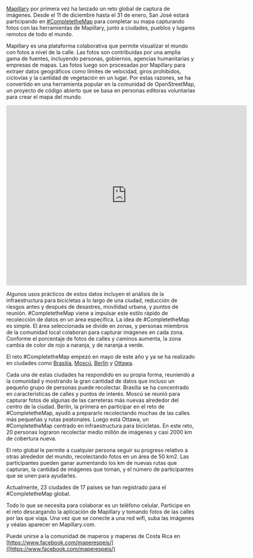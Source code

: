 [Mapillary](https://www.mapillary.com/) por primera vez ha lanzado un reto
global de captura de imágenes. Desde el 11 de diciembre hasta el 31 de enero,
San José estará participando en
[#CompletetheMap](https://blog.mapillary.com/community/2017/06/29/completethemap-challenges.html)
para completar su mapa capturando fotos con las herramientas de Mapillary,
junto a ciudades, pueblos y lugares remotos de todo el mundo.

Mapillary es una plataforma colaborativa que permite visualizar el mundo con
fotos a nivel de la calle. Las fotos son contribuidas por una amplia gama de
fuentes, incluyendo personas, gobiernos, agencias humanitarias y empresas de
mapas. Las fotos luego son procesadas por Mapillary para extraer datos
geográficos como límites de velocidad, giros prohibidos, ciclovías y la
cantidad de vegetación en un lugar. Por estas razones, se ha convertido en una
herramienta popular en la comunidad de OpenStreetMap, un proyecto de código
abierto que se basa en personas editoras voluntarias para crear el mapa del
mundo.

<iframe width="640" height="480" src="https://embed-v1.mapillary.com/embed?version=1&filter=%5B%22all%22%5D&map_filter=%5B%22all%22%5D&map_style=mapbox_streets&image_key=mlDTpI2tIa5fP_My7riHcw&x=0.49787228454942833&y=0.4727477024147648&client_id=WHJxWW40RWhyVGR6ajVEci1saHZNUTozZDQ5NjRmM2I4ZjBiNjc2&style=photo" frameborder="0"></iframe>

Algunos usos prácticos de estos datos incluyen el análisis de la infraestructura
para bicicletas a lo largo de una ciudad, reducción de riesgos antes y después de
desastres, movilidad urbana, y puntos de reunión. #CompletetheMap viene a impulsar
este estilo rápido de recolección de datos en un área específica. La idea
de #CompletetheMap es simple. El área seleccionada se divide en zonas, y personas
miembros de la comunidad local colaboran para capturar imágenes en cada zona.
Conforme el porcentaje de fotos de calles y caminos aumenta, la zona cambia de
color de rojo a naranja, y de naranja a verde.

El reto #CompletetheMap empezó en mayo de este año y ya se ha realizado en ciudades
como
[Brasilia](https://mapillary.github.io/mapillary_greenhouse/ctm/brasilia/),
[Moscú](https://mapillary.github.io/mapillary_greenhouse/challenge/moscow/),
[Berlín](https://mapillary.github.io/mapillary_greenhouse/challenge/berlin/) y
[Ottawa](https://mapillary.github.io/mapillary_greenhouse/challenge/ottawa/).

Cada una de estas ciudades ha respondido en su propia forma, reuniendo a la
comunidad y mostrando la gran cantidad de datos que incluso un pequeño grupo de
personas puede recolectar. Brasilia se ha concentrado en características de
calles y puntos de interés. Moscú se reunió para capturar fotos de algunas de
las carreteras más nuevas alrededor del centro de la ciudad. Berlín, la primera
en participar en el reto de #CompletetheMap, ayudó a prepararlo recolectando
muchas de las calles más pequeñas y rutas peatonales. Luego está Ottawa,
un #CompletetheMap centrado en infraestructura para bicicletas. En este reto,
20 personas lograron recolectar medio millón de imágenes y casi 2000 km de
cobertura nueva.

El reto global le permite a cualquier persona seguir su progreso relativo a
otras alrededor del mundo, recolectando fotos en un área de 50 km2. Las
participantes pueden ganar aumentando los km de nuevas rutas que capturan, la
cantidad de imágenes que toman, y el número de participantes que se unen para
ayudarles.

Actualmente, 23 ciudades de 17 países se han registrado para el #CompletetheMap
global.

Todo lo que se necesita para colaborar es un teléfono celular. Participe en el
reto descargando la aplicación de Mapillary y tomando fotos de las calles por
las que viaja. Una vez que se conecte a una red wifi, suba las imágenes y
véalas aparecer en Mapillary.com.

Puede unirse a la comunidad de maperos y maperas de Costa Rica en
[https://www.facebook.com/maperespeis/]([https://www.facebook.com/maperespeis/)

